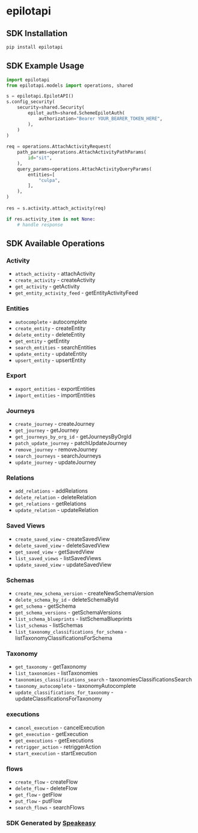 # epilotapi

<!-- Start SDK Installation -->
## SDK Installation

```bash
pip install epilotapi
```
<!-- End SDK Installation -->

## SDK Example Usage
<!-- Start SDK Example Usage -->
```python
import epilotapi
from epilotapi.models import operations, shared

s = epilotapi.EpilotAPI()
s.config_security(
    security=shared.Security(
        epilot_auth=shared.SchemeEpilotAuth(
            authorization="Bearer YOUR_BEARER_TOKEN_HERE",
        ),
    )
)
    
req = operations.AttachActivityRequest(
    path_params=operations.AttachActivityPathParams(
        id="sit",
    ),
    query_params=operations.AttachActivityQueryParams(
        entities=[
            "culpa",
        ],
    ),
)
    
res = s.activity.attach_activity(req)

if res.activity_item is not None:
    # handle response
```
<!-- End SDK Example Usage -->

<!-- Start SDK Available Operations -->
## SDK Available Operations

### Activity

* `attach_activity` - attachActivity
* `create_activity` - createActivity
* `get_activity` - getActivity
* `get_entity_activity_feed` - getEntityActivityFeed

### Entities

* `autocomplete` - autocomplete
* `create_entity` - createEntity
* `delete_entity` - deleteEntity
* `get_entity` - getEntity
* `search_entities` - searchEntities
* `update_entity` - updateEntity
* `upsert_entity` - upsertEntity

### Export

* `export_entities` - exportEntities
* `import_entities` - importEntities

### Journeys

* `create_journey` - createJourney
* `get_journey` - getJourney
* `get_journeys_by_org_id` - getJourneysByOrgId
* `patch_update_journey` - patchUpdateJourney
* `remove_journey` - removeJourney
* `search_journeys` - searchJourneys
* `update_journey` - updateJourney

### Relations

* `add_relations` - addRelations
* `delete_relation` - deleteRelation
* `get_relations` - getRelations
* `update_relation` - updateRelation

### Saved Views

* `create_saved_view` - createSavedView
* `delete_saved_view` - deleteSavedView
* `get_saved_view` - getSavedView
* `list_saved_views` - listSavedViews
* `update_saved_view` - updateSavedView

### Schemas

* `create_new_schema_version` - createNewSchemaVersion
* `delete_schema_by_id` - deleteSchemaById
* `get_schema` - getSchema
* `get_schema_versions` - getSchemaVersions
* `list_schema_blueprints` - listSchemaBlueprints
* `list_schemas` - listSchemas
* `list_taxonomy_classifications_for_schema` - listTaxonomyClassificationsForSchema

### Taxonomy

* `get_taxonomy` - getTaxonomy
* `list_taxonomies` - listTaxonomies
* `taxonomies_classifications_search` - taxonomiesClassificationsSearch
* `taxonomy_autocomplete` - taxonomyAutocomplete
* `update_classifications_for_taxonomy` - updateClassificationsForTaxonomy

### executions

* `cancel_execution` - cancelExecution
* `get_execution` - getExecution
* `get_executions` - getExecutions
* `retrigger_action` - retriggerAction
* `start_execution` - startExecution

### flows

* `create_flow` - createFlow
* `delete_flow` - deleteFlow
* `get_flow` - getFlow
* `put_flow` - putFlow
* `search_flows` - searchFlows

<!-- End SDK Available Operations -->

### SDK Generated by [Speakeasy](https://docs.speakeasyapi.dev/docs/using-speakeasy/client-sdks)
